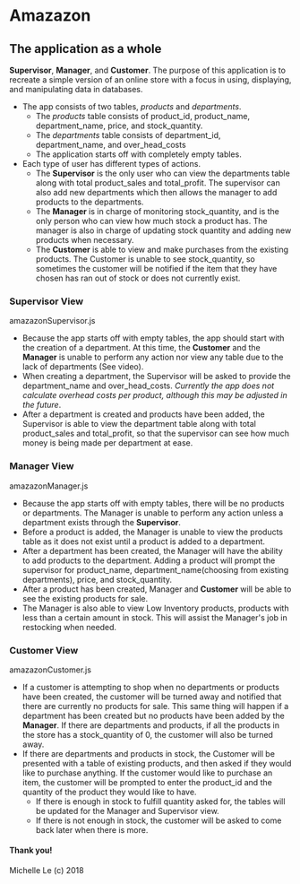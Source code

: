 # Amazazon

## The application as a whole
**Supervisor**, **Manager**, and **Customer**. The purpose of this application is to recreate a simple version of an online store with a focus in using, displaying, and manipulating data in databases.
* The app consists of two tables, *products* and *departments*.
	* The *products* table consists of product_id, product_name, department_name, price, and stock_quantity.
	* The *departments* table consists of department_id, department_name, and over_head_costs 
	* The application starts off with completely empty tables.
* Each type of user has different types of actions.
	* The **Supervisor** is the only user who can view the departments table along with total product_sales and total_profit. The supervisor can also add new departments which then allows the manager to add products to the departments.
	* The **Manager** is in charge of monitoring stock_quantity, and is the only person who can view how much stock a product has. The manager is also in charge of updating stock quantity and adding new products when necessary.
	* The **Customer** is able to view and make purchases from the existing products. The Customer is unable to see stock_quantity, so sometimes the customer will be notified if the item that they have chosen has ran out of stock or does not currently exist.

### Supervisor View
amazazonSupervisor.js

* Because the app starts off with empty tables, the app should start with the creation of a department. At this time, the **Customer** and the **Manager** is unable to perform any action nor view any table due to the lack of departments (See video).
* When creating a department, the Supervisor will be asked to provide the department_name and over_head_costs. *Currently the app does not calculate overhead costs per product, although this may be adjusted in the future*.
* After a department is created and products have been added, the Supervisor is able to view the department table along with total product_sales and total_profit, so that the supervisor can see how much money is being made per department at ease.

### Manager View
amazazonManager.js

* Because the app starts off with empty tables, there will be no products or departments. The Manager is unable to perform any action unless a department exists through the **Supervisor**.
* Before a product is added, the Manager is unable to view the products table as it does not exist until a product is added to a department.
* After a department has been created, the Manager will have the ability to add products to the department. Adding a product will prompt the supervisor for product_name, department_name(choosing from existing departments), price, and stock_quantity.
* After a product has been created, Manager and **Customer** will be able to see the existing products for sale.
* The Manager is also able to view Low Inventory products, products with less than a certain amount in stock. This will assist the Manager's job in restocking when needed.

### Customer View
amazazonCustomer.js

* If a customer is attempting to shop when no departments or products have been created, the customer will be turned away and notified that there are currently no products for sale. This same thing will happen if a department has been created but no products have been added by the **Manager**. If there are departments and products, if all the products in the store has a stock_quantity of 0, the customer will also be turned away.
* If there are departments and products in stock, the Customer will be presented with a table of existing products, and then asked if they would like to purchase anything. If the customer would like to purchase an item, the customer will be prompted to enter the product_id and the quantity of the product they would like to have.
	* If there is enough in stock to fulfill quantity asked for, the tables will be updated for the Manager and Supervisor view. 
	* If there is not enough in stock, the customer will be asked to come back later when there is more.

#### Thank you!
Michelle Le (c) 2018

